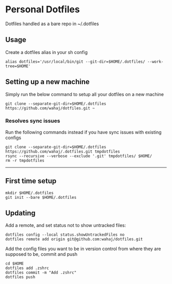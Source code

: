 # Personal Dotfiles
Dotfiles handled as a bare repo in ~/.dotfiles


## Usage
Create a dotfiles alias in your sh config
```
alias dotfiles='/usr/local/bin/git --git-dir=$HOME/.dotfiles/ --work-tree=$HOME'
```
## Setting up a new machine
Simply run the below command to setup all your dotfiles on a new machine
```
git clone --separate-git-dir=$HOME/.dotfiles https://github.com/wahaj/dotfiles.git ~
```
### Resolves sync issues 
Run the following commands instead if you have sync issues with existing configs 
```
git clone --separate-git-dir=$HOME/.dotfiles https://github.com/wahaj/.dotfiles.git tmpdotfiles
rsync --recursive --verbose --exclude '.git' tmpdotfiles/ $HOME/
rm -r tmpdotfiles
```
---
## First time setup
```
mkdir $HOME/.dotfiles
git init --bare $HOME/.dotfiles
```
## Updating
Add a remote, and set status not to show untracked files:
```
dotfiles config --local status.showUntrackedFiles no
dotfiles remote add origin git@github.com:wahaj/dotfiles.git 
```
Add the config files you want to be in version control from where they are supposed to be, commit and push
```
cd $HOME
dotfiles add .zshrc
dotfiles commit -m "Add .zshrc"
dotfiles push
```

